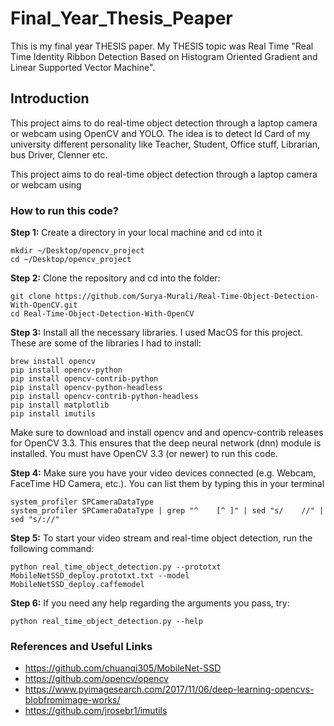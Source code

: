 # Final_Year_Thesis_Peaper
This is my final year THESIS paper. My THESIS topic was Real Time "Real Time Identity Ribbon Detection Based on Histogram Oriented Gradient and Linear Supported Vector Machine".

## Introduction

This project aims to do real-time object detection through a laptop camera or webcam using OpenCV and YOLO. The idea is to detect Id Card of my university different personality like Teacher, Student, Office stuff, Librarian, bus Driver, Clenner etc. 

This project aims to do real-time object detection through a laptop camera or webcam using


### How to run this code?

**Step 1:** Create a directory in your local machine and cd into it

```
mkdir ~/Desktop/opencv_project
cd ~/Desktop/opencv_project
```

**Step 2:** Clone the repository and cd into the folder:

```
git clone https://github.com/Surya-Murali/Real-Time-Object-Detection-With-OpenCV.git
cd Real-Time-Object-Detection-With-OpenCV
```
**Step 3:** Install all the necessary libraries. I used MacOS for this project. These are some of the libraries I had to install:

```
brew install opencv
pip install opencv-python
pip install opencv-contrib-python
pip install opencv-python-headless
pip install opencv-contrib-python-headless
pip install matplotlib
pip install imutils
```

Make sure to download and install opencv and and opencv-contrib releases for OpenCV 3.3. This ensures that the deep neural network (dnn) module is installed. You must have OpenCV 3.3 (or newer) to run this code.

**Step 4:** Make sure you have your video devices connected (e.g. Webcam, FaceTime HD Camera, etc.). You can list them by typing this in your terminal

```
system_profiler SPCameraDataType
system_profiler SPCameraDataType | grep "^    [^ ]" | sed "s/    //" | sed "s/://"
```

**Step 5:** To start your video stream and real-time object detection, run the following command:

```
python real_time_object_detection.py --prototxt MobileNetSSD_deploy.prototxt.txt --model MobileNetSSD_deploy.caffemodel
```

**Step 6:** If you need any help regarding the arguments you pass, try:

```
python real_time_object_detection.py --help
```


### References and Useful Links

* https://github.com/chuanqi305/MobileNet-SSD
* https://github.com/opencv/opencv
* https://www.pyimagesearch.com/2017/11/06/deep-learning-opencvs-blobfromimage-works/
* https://github.com/jrosebr1/imutils


